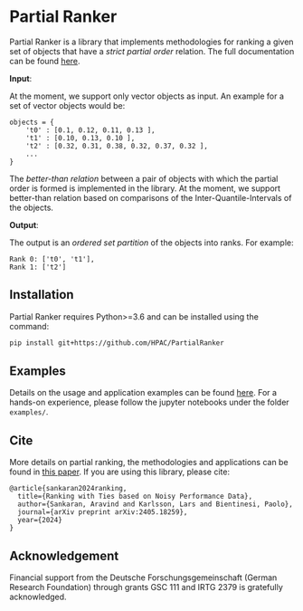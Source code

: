 # Partial Ranker

Partial Ranker is a library that implements methodologies for ranking a given set of objects that have a *strict partial order* relation. The full documentation can be found [here](https://hpac.github.io/PartialRanker/).

**Input**:

At the moment, we support only vector objects as input. An example for a set of vector objects would be:

```
objects = {
    't0' : [0.1, 0.12, 0.11, 0.13 ],
    't1' : [0.10, 0.13, 0.10 ],
    't2' : [0.32, 0.31, 0.38, 0.32, 0.37, 0.32 ],
    ...
}
```
The *better-than relation* between a pair of objects with which the partial order is formed is implemented in the library. At the moment, we support better-than relation based on comparisons of the Inter-Quantile-Intervals of the objects.

**Output**:

The output is an *ordered set partition* of the objects into ranks. For example:

```
Rank 0: ['t0', 't1'],
Rank 1: ['t2']
```

## Installation

Partial Ranker requires Python>=3.6 and can be installed using the command:

```bash
pip install git+https://github.com/HPAC/PartialRanker
```
## Examples

Details on the usage and application examples can be found [here](https://hpac.github.io/PartialRanker/notebooks-usage/01U_Usage.html). For a hands-on experience, please follow the jupyter notebooks under the folder ``examples/``.

## Cite

More details on partial ranking, the methodologies and applications can be found in [this paper](https://arxiv.org/abs/2405.18259). If you are using this library, please cite:

```
@article{sankaran2024ranking,
  title={Ranking with Ties based on Noisy Performance Data},
  author={Sankaran, Aravind and Karlsson, Lars and Bientinesi, Paolo},
  journal={arXiv preprint arXiv:2405.18259},
  year={2024}
}
```

## Acknowledgement

Financial support from the Deutsche Forschungsgemeinschaft (German Research Foundation) through grants GSC 111 and IRTG 2379 is gratefully acknowledged.